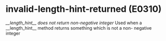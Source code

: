 # invalid-length-hint-returned (E0310)

*\_\_length\_hint\_\_ does not return non-negative integer* Used when a
\_\_length\_hint\_\_ method returns something which is not a non-
negative integer
